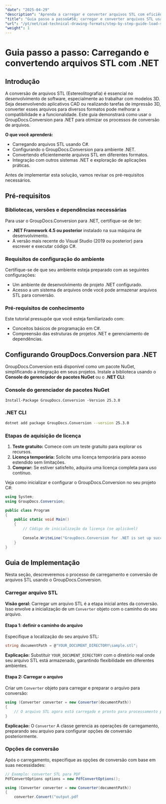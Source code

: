 ```yaml
---
"date": "2025-04-29"
"description": "Aprenda a carregar e converter arquivos STL com eficiência com o GroupDocs.Conversion para .NET. Perfeito para aplicativos CAD e projetos de impressão 3D."
"title": "Guia passo a passo&#58; carregar e converter arquivos STL usando GroupDocs.Conversion para .NET"
"url": "/pt/net/cad-technical-drawing-formats/step-by-step-guide-load-stl-files-net/"
"weight": 1
---
```


# Guia passo a passo: Carregando e convertendo arquivos STL com .NET

## Introdução

A conversão de arquivos STL (Estereolitografia) é essencial no desenvolvimento de software, especialmente ao trabalhar com modelos 3D. Seja desenvolvendo aplicativos CAD ou realizando tarefas de impressão 3D, converter esses arquivos para diversos formatos pode melhorar a compatibilidade e a funcionalidade. Este guia demonstrará como usar o GroupDocs.Conversion para .NET para otimizar os processos de conversão de arquivos.

**O que você aprenderá:**
- Carregando arquivos STL usando C#.
- Configurando o GroupDocs.Conversion para ambiente .NET.
- Convertendo eficientemente arquivos STL em diferentes formatos.
- Integração com outros sistemas .NET e exploração de aplicações práticas.

Antes de implementar esta solução, vamos revisar os pré-requisitos necessários.

## Pré-requisitos

### Bibliotecas, versões e dependências necessárias
Para usar o GroupDocs.Conversion para .NET, certifique-se de ter:
- **.NET Framework 4.5 ou posterior** instalado na sua máquina de desenvolvimento.
- A versão mais recente do Visual Studio (2019 ou posterior) para escrever e executar código C#.

### Requisitos de configuração do ambiente
Certifique-se de que seu ambiente esteja preparado com as seguintes configurações:
- Um ambiente de desenvolvimento de projeto .NET configurado.
- Acesso a um sistema de arquivos onde você pode armazenar arquivos STL para conversão.

### Pré-requisitos de conhecimento
Este tutorial pressupõe que você esteja familiarizado com:
- Conceitos básicos de programação em C#.
- Compreensão das estruturas de projetos .NET e gerenciamento de dependências.

## Configurando GroupDocs.Conversion para .NET

GroupDocs.Conversion está disponível como um pacote NuGet, simplificando a integração em seus projetos. Instale a biblioteca usando o **Console do gerenciador de pacotes NuGet** ou o **.NET CLI**:

### Console do gerenciador de pacotes NuGet
```shell
Install-Package GroupDocs.Conversion -Version 25.3.0
```

### .NET CLI
```bash
dotnet add package GroupDocs.Conversion --version 25.3.0
```

### Etapas de aquisição de licença

1. **Teste gratuito:** Comece com um teste gratuito para explorar os recursos.
2. **Licença temporária:** Solicite uma licença temporária para acesso estendido sem limitações.
3. **Comprar:** Se estiver satisfeito, adquira uma licença completa para uso contínuo.

Veja como inicializar e configurar o GroupDocs.Conversion no seu projeto C#:

```csharp
using System;
using GroupDocs.Conversion;

public class Program
{
    public static void Main()
    {
        // Código de inicialização da licença (se aplicável)
        
        Console.WriteLine("GroupDocs.Conversion for .NET is set up successfully.");
    }
}
```

## Guia de Implementação

Nesta seção, descreveremos o processo de carregamento e conversão de arquivos STL usando o GroupDocs.Conversion.

### Carregar arquivo STL

**Visão geral:** Carregar um arquivo STL é a etapa inicial antes da conversão. Isso envolve a inicialização de um `Converter` objeto com o caminho do seu arquivo.

#### Etapa 1: definir o caminho do arquivo
Especifique a localização do seu arquivo STL:

```csharp
string documentPath = @"YOUR_DOCUMENT_DIRECTORY\sample.stl";
```

**Explicação:** Substituir `YOUR_DOCUMENT_DIRECTORY` com o diretório real onde seu arquivo STL está armazenado, garantindo flexibilidade em diferentes ambientes.

#### Etapa 2: Carregar o arquivo

Criar um `Converter` objeto para carregar e preparar o arquivo para conversão:

```csharp
using (Converter converter = new Converter(documentPath))
{
    // O arquivo STL agora está carregado e pronto para processamento posterior.
}
```

**Explicação:** O `Converter` A classe gerencia as operações de carregamento, preparando seu arquivo para configurar opções de conversão posteriormente.

### Opções de conversão

Após o carregamento, especifique as opções de conversão com base em suas necessidades:

```csharp
// Exemplo: converter STL para PDF
PdfConvertOptions options = new PdfConvertOptions();

using (Converter converter = new Converter(documentPath))
{
    converter.Convert("output.pdf